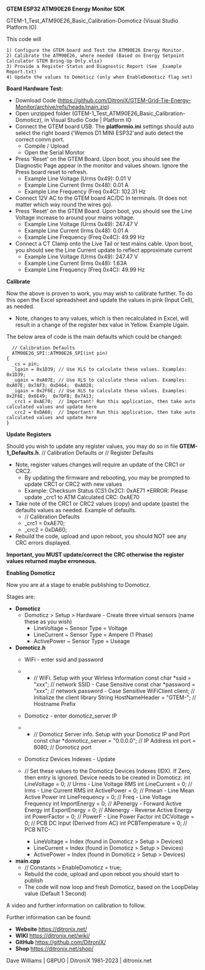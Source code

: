 **GTEM ESP32 ATM90E26 Energy Monitor SDK**

GTEM-1_Test_ATM90E26_Basic_Calibration-Domoticz (Visual Studio Platform IO)

This code will

	1) Configure the GTEM board and Test the ATM90E26 Energy Monitor.  
	2) Calibrate the ATM90E26, where needed (Based on Energy Setpoint Calculator GTEM Bring-Up Only.xlsx)
	3) Provide a Register Status and Diagnostic Report (See _Example Report.txt)
	4) Update the values to Domoticz (only when EnableDomoticz flag set)
	
**Board Hardware Test:**	

- Download Code (https://github.com/DitroniX/GTEM-Grid-Tie-Energy-Monitor/archive/refs/heads/main.zip)
- Open unzipped folder (GTEM-1_Test_ATM90E26_Basic_Calibration-Domoticz), in Visual Studio Code | Platform IO
- Connect the GTEM board USB.  The **platformio.ini** settings should auto select the right board ('Wemos D1 MINI ESP32'and auto detect the correct comm port. 
   - Compile / Upload
   - Open the Serial Monitor
- Press 'Reset' on the GTEM Board.  Upon boot, you should see the Diagnostic Page appear in the monitor and values shown.  Ignore the Press board reset to refresh.
   - Example Line Voltage (Urms 0x49): 0.01 V
   - Example Line Current (Irms 0x48): 0.01 A
   - Example Line Frequency (Freq 0x4C): 102.31 Hz
- Connect 12V AC to the GTEM board AC/DC In terminals. (It does not matter which way round the wires go).
- Press 'Reset' on the GTEM Board.  Upon boot, you should see the Line Voltage increase to around your mains voltage.
   - Example Line Voltage (Urms 0x49): 247.47 V
   - Example Line Current (Irms 0x48): 0.01 A
   - Example Line Frequency (Freq 0x4C): 49.99 Hz   
- Connect a CT Clamp onto the Live Tail or test mains cable.  Upon boot, you should see the Line Current update to reflect approximate current
   - Example Line Voltage (Urms 0x49): 247.47 V
   - Example Line Current (Irms 0x48): 1.63A
   - Example Line Frequency (Freq 0x4C): 49.99 Hz

**Calibrate**

Now the above is proven to work, you may wish to calibrate further. To do this open the Excel spreadsheet and update the values in pink (Input Cell), as needed.
- Note, changes to any values, which is then recalculated in Excel, will result in a change of the register hex value in Yellow.  Example Ugain.

The below area of code is the main defaults which could be changed:

      // Calibration Defaults
      ATM90E26_SPI::ATM90E26_SPI(int pin) 
	{
	  _cs = pin;
	  _lgain = 0x1D39; // Use XLS to calculate these values. Examples: 0x1D39;
	  _ugain = 0xA07E; // Use XLS to calculate these values. Examples: 0xA07E; 0x7AF3; 0xD464;  0xA028;
	  _igain = 0x2F6E; // Use XLS to calculate these values. Examples: 0x2F6E; 0x6E49;  0x7DFB; 0x7A13;
	  _crc1 = 0xAE70;  // Important! Run this application, then take auto calculated values and update here
	  _crc2 = 0xDA60;  // Important! Run this application, then take auto calculated values and update here
	}

**Update Registers**

Should you wish to update any register values, you may do so in file **GTEM-1_Defaults.h**.  // Calibration Defaults or // Register Defaults
- Note, register values changes will require an update of the CRC1 or CRC2.  
   - By updating the firmware and rebooting, you may be prompted to update CRC1 or CRC2 with new values  
   - Example: Checksum Status (CS1 0x2C): 0xAE71 *ERROR: Please update _crc1 to ATM Calculated CRC: 0xAE70
- Take note of the CRC1 or CRC2 values (copy) and update (paste) the defaults values as needed.  Example of defaults.
   - // Calibration Defaults
   - _crc1 = 0xAE70;
   - _crc2 = 0xDA60;
- Rebuild the code, upload and upon reboot, you should NOT see any CRC errors displayed.


**Important, you MUST update/correct the CRC otherwise the register values returned maybe erroneous.**


**Enabling Domoticz**

Now you are at a stage to enable publishing to Domoticz. 

Stages are:
- **Domoticz**
   - Domoticz > Setup > Hardware - Create three virtual sensors (name these as you wish)
  	 - LineVoltage ~ Sensor Type = Voltage
  	 - LineCurrent ~ Sensor Type = Ampere (1 Phase)
  	 - ActivePower ~ Sensor Type = Useage 
- **Domoticz.h**
   - WiFi - enter ssid and password
   - 
		- // WiFi.  Setup with your Wirless Information
		const char *ssid = "xxx";     // network SSID - Case Sensitive
		const char *password = "xxx"; // network password - Case Sensitive
		WiFiClient client;                        // Initialize the client library
		String HostNameHeader = "GTEM-";          // Hostname Prefix
		
   - Domoticz - enter domoticz_server IP
   - 
		- // Domoticz Server info.  Setup with your Domoticz IP and Port
		const char *domoticz_server = "0.0.0.0"; // IP Address
		int port = 8080;                               // Domoticz port
		
   - Domoticz Devices Indexes - Update    
   - 
   		// Set these values to the Domoticz Devices Indexes (IDX).  If Zero, then entry is ignored. Device needs to be created in Domoticz.
		int LineVoltage = 0;   // Urms - Line Voltage RMS
		int LineCurrent = 0;   // Irms - Line Current RMS
		int ActivePower = 0;   // Pmean - Line Mean Active Power
		int LineFrequency = 0;  // Freq - Line Voltage Frequency
		int ImportEnergy = 0;   // APenergy - Forward Active Energy
		int ExportEnergy = 0;   // ANenergy - Reverse Active Energy
		int PowerFactor = 0;    // PowerF - Line Power Factor
		int DCVoltage = 0;      // PCB DC Input (Derived from AC)
		int PCBTemperature = 0; // PCB NTC- 
		
  	 - LineVoltage = Index (found in Domoticz > Setup > Devices)
  	 - LineCurrent = Index (found in Domoticz > Setup > Devices)
  	 - ActivePower = Index (found in Domoticz > Setup > Devices)  
- **main.cpp**
   - // Constants > EnableDomoticz = true;
   - Rebuild the code, upload and upon reboot you should start to publish
   - The code will now loop and fresh Domoticz, based on the LoopDelay value (Default 1 Second)




A video and further information on calibration to follow.

Further information can be found:

- **Website** https://ditronix.net/
- **WIKI**  https://ditronix.net/wiki/
- **GitHub**  https://github.com/DitroniX/
- **Shop**  https://ditronix.net/shop/

Dave Williams | G8PUO | DitroniX 1981-2023 | ditronix.net
